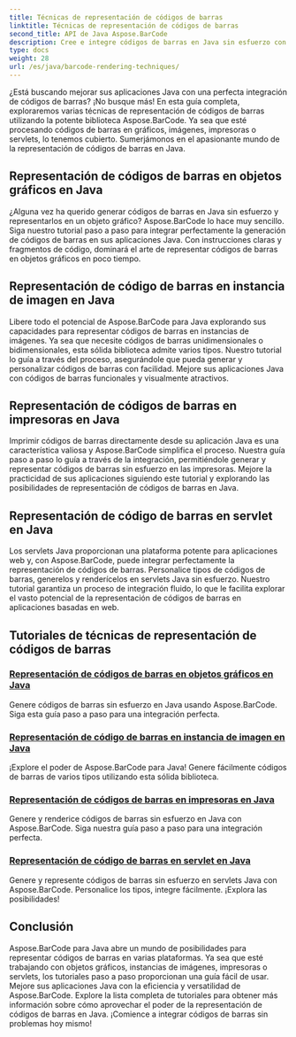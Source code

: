```yaml
---
title: Técnicas de representación de códigos de barras
linktitle: Técnicas de representación de códigos de barras
second_title: API de Java Aspose.BarCode
description: Cree e integre códigos de barras en Java sin esfuerzo con Aspose.BarCode. Explore tutoriales paso a paso para representar códigos de barras en gráficos, imágenes, impresoras y servlets.
type: docs
weight: 28
url: /es/java/barcode-rendering-techniques/
---
```


¿Está buscando mejorar sus aplicaciones Java con una perfecta integración de códigos de barras? ¡No busque más! En esta guía completa, exploraremos varias técnicas de representación de códigos de barras utilizando la potente biblioteca Aspose.BarCode. Ya sea que esté procesando códigos de barras en gráficos, imágenes, impresoras o servlets, lo tenemos cubierto. Sumerjámonos en el apasionante mundo de la representación de códigos de barras en Java.

## Representación de códigos de barras en objetos gráficos en Java

¿Alguna vez ha querido generar códigos de barras en Java sin esfuerzo y representarlos en un objeto gráfico? Aspose.BarCode lo hace muy sencillo. Siga nuestro tutorial paso a paso para integrar perfectamente la generación de códigos de barras en sus aplicaciones Java. Con instrucciones claras y fragmentos de código, dominará el arte de representar códigos de barras en objetos gráficos en poco tiempo.

## Representación de código de barras en instancia de imagen en Java

Libere todo el potencial de Aspose.BarCode para Java explorando sus capacidades para representar códigos de barras en instancias de imágenes. Ya sea que necesite códigos de barras unidimensionales o bidimensionales, esta sólida biblioteca admite varios tipos. Nuestro tutorial lo guía a través del proceso, asegurándole que pueda generar y personalizar códigos de barras con facilidad. Mejore sus aplicaciones Java con códigos de barras funcionales y visualmente atractivos.

## Representación de códigos de barras en impresoras en Java

Imprimir códigos de barras directamente desde su aplicación Java es una característica valiosa y Aspose.BarCode simplifica el proceso. Nuestra guía paso a paso lo guía a través de la integración, permitiéndole generar y representar códigos de barras sin esfuerzo en las impresoras. Mejore la practicidad de sus aplicaciones siguiendo este tutorial y explorando las posibilidades de representación de códigos de barras en Java.

## Representación de código de barras en servlet en Java

Los servlets Java proporcionan una plataforma potente para aplicaciones web y, con Aspose.BarCode, puede integrar perfectamente la representación de códigos de barras. Personalice tipos de códigos de barras, generelos y renderícelos en servlets Java sin esfuerzo. Nuestro tutorial garantiza un proceso de integración fluido, lo que le facilita explorar el vasto potencial de la representación de códigos de barras en aplicaciones basadas en web.

## Tutoriales de técnicas de representación de códigos de barras
### [Representación de códigos de barras en objetos gráficos en Java](./rendering-barcode-graphics-object/)
Genere códigos de barras sin esfuerzo en Java usando Aspose.BarCode. Siga esta guía paso a paso para una integración perfecta.
### [Representación de código de barras en instancia de imagen en Java](./rendering-barcode-image-instance/)
¡Explore el poder de Aspose.BarCode para Java! Genere fácilmente códigos de barras de varios tipos utilizando esta sólida biblioteca.
### [Representación de códigos de barras en impresoras en Java](./rendering-barcode-printer/)
Genere y renderice códigos de barras sin esfuerzo en Java con Aspose.BarCode. Siga nuestra guía paso a paso para una integración perfecta.
### [Representación de código de barras en servlet en Java](./rendering-barcode-servlet/)
Genere y represente códigos de barras sin esfuerzo en servlets Java con Aspose.BarCode. Personalice los tipos, integre fácilmente. ¡Explora las posibilidades!

## Conclusión
Aspose.BarCode para Java abre un mundo de posibilidades para representar códigos de barras en varias plataformas. Ya sea que esté trabajando con objetos gráficos, instancias de imágenes, impresoras o servlets, los tutoriales paso a paso proporcionan una guía fácil de usar. Mejore sus aplicaciones Java con la eficiencia y versatilidad de Aspose.BarCode. Explore la lista completa de tutoriales para obtener más información sobre cómo aprovechar el poder de la representación de códigos de barras en Java. ¡Comience a integrar códigos de barras sin problemas hoy mismo!